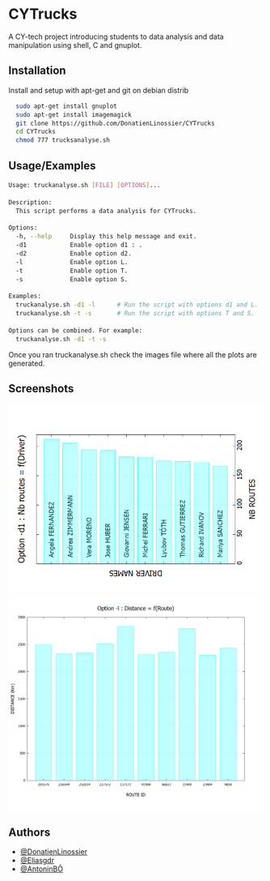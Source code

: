 
# CYTrucks

A CY-tech project introducing students to data analysis and data manipulation using shell, C and gnuplot.





## Installation

Install and setup with apt-get and git on debian distrib

```bash
  sudo apt-get install gnuplot
  sudo apt-get install imagemagick
  git clone https://github.com/DonatienLinossier/CYTrucks
  cd CYTrucks
  chmod 777 trucksanalyse.sh
```
    
## Usage/Examples

```bash
Usage: truckanalyse.sh [FILE] [OPTIONS]...

Description:
  This script performs a data analysis for CYTrucks.

Options:
  -h, --help     Display this help message and exit.
  -d1            Enable option d1 : .
  -d2            Enable option d2.
  -l             Enable option L.
  -t             Enable option T.
  -s             Enable option S.

Examples:
  truckanalyse.sh -d1 -l      # Run the script with options d1 and L.
  truckanalyse.sh -t -s       # Run the script with options T and S.

Options can be combined. For example:
  truckanalyse.sh -d1 -t -s

```

Once you ran truckanalyse.sh check the images file where all the plots are generated.



## Screenshots

![App Screenshot](https://raw.githubusercontent.com/DonatienLinossier/CYTrucks/main/plot/output/output_option_d1.png)
![App Screenshot](https://raw.githubusercontent.com/DonatienLinossier/CYTrucks/main/plot/output/output_option_l.png)



## Authors

- [@DonatienLinossier](https://www.github.com/DonatienLinossier)
- [@Eliasgdr](https://www.github.com/Eliasgdr)
- [@AntoninBÔ](https://www.github.com/fafathebest)

